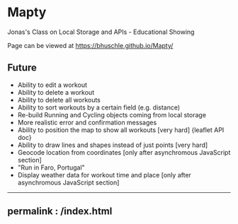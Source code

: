 # Mapty
Jonas's Class on Local Storage and APIs - Educational Showing
 
Page can be viewed at https://bhuschle.github.io/Mapty/

## Future
- Ability to edit a workout
- Ability to delete a workout
- Ability to delete all workouts
- Ability to sort workouts by a certain field (e.g. distance)
- Re-build Running and Cycling objects coming from local storage
- More realistic error and confirmation messages
- Ability to position the map to show all workouts [very hard] {leaflet API doc}
- Ability to draw lines and shapes instead of just points [very hard]
- Geocode location from coordinates [only after asynchromous JavaScript section]
 - "Run in Faro, Portugal"
- Display weather data for workout time and place [only after asynchromous JavaScript section]

---
permalink : /index.html
---
